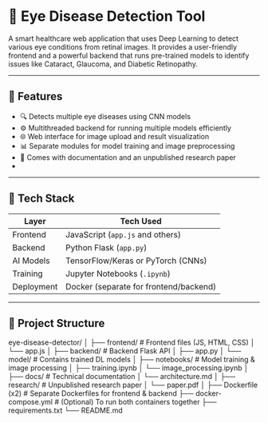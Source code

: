 # 🧿 Eye Disease Detection Tool

A smart healthcare web application that uses Deep Learning to detect various eye conditions from retinal images. It provides a user-friendly frontend and a powerful backend that runs pre-trained models to identify issues like Cataract, Glaucoma, and Diabetic Retinopathy.

---

## 🚀 Features

- 🔍 Detects multiple eye diseases using CNN models
- ⚙️ Multithreaded backend for running multiple models efficiently
- 🌐 Web interface for image upload and result visualization
- 📊 Separate modules for model training and image preprocessing
- 📄 Comes with documentation and an unpublished research paper
- 
---

## 🧠 Tech Stack

| Layer      | Tech Used                         |
|------------|-----------------------------------|
| Frontend   | JavaScript (`app.js` and others)  |
| Backend    | Python Flask (`app.py`)           |
| AI Models  | TensorFlow/Keras or PyTorch (CNNs)|
| Training   | Jupyter Notebooks (`.ipynb`)      |
| Deployment | Docker (separate for frontend/backend) | 

---

## 📁 Project Structure

eye-disease-detector/ │ ├── frontend/ # Frontend files (JS, HTML, CSS) │ └── app.js │ ├── backend/ # Backend Flask API │ ├── app.py │ └── model/ # Contains trained DL models │ ├── notebooks/ # Model training & image processing │ ├── training.ipynb │ └── image_processing.ipynb │ ├── docs/ # Technical documentation │ └── architecture.md │ ├── research/ # Unpublished research paper │ └── paper.pdf │ ├── Dockerfile (x2) # Separate Dockerfiles for frontend & backend ├── docker-compose.yml # (Optional) To run both containers together ├── requirements.txt └── README.md
